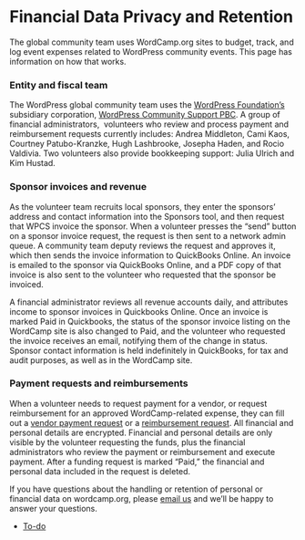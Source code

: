 # Financial Data Privacy and Retention

The global community team uses WordCamp.org sites to budget, track, and log event expenses related to WordPress community events. This page has information on how that works.

### Entity and fiscal team

The WordPress global community team uses the [WordPress Foundation’s](http://wordpressfoundation.org/) subsidiary corporation, [WordPress Community Support PBC](https://make.wordpress.org/community/handbook/wordcamp-organizer/first-steps/budget-and-finances/running-the-money-through-wpcs/#how-does-this-work). A group of financial administrators,  volunteers who review and process payment and reimbursement requests currently includes: Andrea Middleton, Cami Kaos, Courtney Patubo-Kranzke, Hugh Lashbrooke, Josepha Haden, and Rocio Valdivia. Two volunteers also provide bookkeeping support: Julia Ulrich and Kim Hustad.

### Sponsor invoices and revenue

As the volunteer team recruits local sponsors, they enter the sponsors’ address and contact information into the Sponsors tool, and then request that WPCS invoice the sponsor. When a volunteer presses the “send” button on a sponsor invoice request, the request is then sent to a network admin queue. A community team deputy reviews the request and approves it, which then sends the invoice information to QuickBooks Online. An invoice is emailed to the sponsor via QuickBooks Online, and a PDF copy of that invoice is also sent to the volunteer who requested that the sponsor be invoiced.

A financial administrator reviews all revenue accounts daily, and attributes income to sponsor invoices in Quickbooks Online. Once an invoice is marked Paid in Quickbooks, the status of the sponsor invoice listing on the WordCamp site is also changed to Paid, and the volunteer who requested the invoice receives an email, notifying them of the change in status. Sponsor contact information is held indefinitely in QuickBooks, for tax and audit purposes, as well as in the WordCamp site.

### Payment requests and reimbursements

When a volunteer needs to request payment for a vendor, or request reimbursement for an approved WordCamp-related expense, they can fill out a [vendor payment request](https://make.wordpress.org/community/handbook/wordcamp-organizer/first-steps/budget-and-finances/submitting-payment-requests/) or a [reimbursement request](https://make.wordpress.org/community/handbook/wordcamp-organizer/first-steps/budget-and-finances/reimbursement-requests/). All financial and personal details are encrypted. Financial and personal details are only visible by the volunteer requesting the funds, plus the financial administrators who review the payment or reimbursement and execute payment. After a funding request is marked “Paid,” the financial and personal data included in the request is deleted.

If you have questions about the handling or retention of personal or financial data on wordcamp.org, please [email us](mailto:support@wordcamp.org?Subject=Data%Privacy%inquiry) and we’ll be happy to answer your questions.

*   [To-do](# "To-do")
